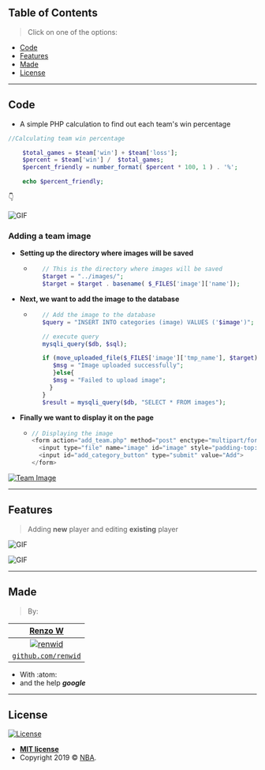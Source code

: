 ## Table of Contents

> Click on one of the options:

- [Code](#code)
- [Features](#features)
- [Made](#made)
- [License](#license)
---

## Code

- A simple PHP calculation to find out each team's win percentage

```php
//Calculating team win percentage

    $total_games = $team['win'] + $team['loss'];
    $percent = $team['win'] /  $total_games;
    $percent_friendly = number_format( $percent * 100, 1 ) . '%';

    echo $percent_friendly;

```
:point_down:

![GIF](https://i.gyazo.com/becf287f8db0a0cabe5aa7dd955e904d.gif?_ga=2.234696856.745103909.1551221898-228063269.1547928545)

### Adding a team image

- **Setting up the directory where images will be saved**
    - ```php
         // This is the directory where images will be saved
         $target = "../images/";
         $target = $target . basename( $_FILES['image']['name']);
      ```
- **Next, we want to add the image to the database**
    - ```php
         // Add the image to the database
         $query = "INSERT INTO categories (image) VALUES ('$image')";

         // execute query
         mysqli_query($db, $sql);

         if (move_uploaded_file($_FILES['image']['tmp_name'], $target)) {
            $msg = "Image uploaded successfully";
            }else{
            $msg = "Failed to upload image";
           }
         }
         $result = mysqli_query($db, "SELECT * FROM images");
      ```
- **Finally we want to display it on the page**
    - ```php
      // Displaying the image
      <form action="add_team.php" method="post" enctype="multipart/form-data" id="add_category_form">
        <input type="file" name="image" id="image" style="padding-top:20px">
        <input id="add_category_button" type="submit" value="Add">
      </form>
      ```
[![Team Image](https://i.imgur.com/CUUzpdm.png)](height=900)

---

## Features

> Adding **new** player and editing **existing** player

![GIF](https://i.gyazo.com/e6cb5e59acc322184de98e07189b8c63.gif?_ga=2.264340428.2127822680.1551223246-228063269.1547928545)

![GIF](https://i.gyazo.com/92527c80c4f23ae548580941c5593cb8.gif?_ga=2.193676142.2127822680.1551223246-228063269.1547928545)

---

## Made

> By:

| <a href="http://www.google.com" target="_blank">**Renzo W**</a>
| :---: |
| [![renwid](https://i.imgur.com/8mkpIBh.jpg)](http://google.com)
| <a href="http://github.com/renwid" target="_blank">`github.com/renwid`</a> |

- With :atom:
- and the help ***google***

---

## License

[![License](http://img.shields.io/:license-mit-blue.svg?style=flat-square)](http://badges.mit-license.org)

- **[MIT license](http://opensource.org/licenses/mit-license.php)**
- Copyright 2019 © <a href="http://nba.com" target="_blank">NBA</a>.
